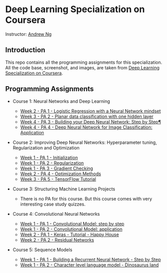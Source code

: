 # Deep Learning Specialization on Coursera

Instructor: [Andrew Ng](http://www.andrewng.org/)

## Introduction

This repo contains all the programming assignments for this specialization. All the code base, screenshot, and images, are taken from [Deep Learning Specialization on Coursera](https://www.coursera.org/specializations/deep-learning).


## Programming Assignments

- Course 1: Neural Networks and Deep Learning

  - [Week 2 - PA 1 - Logistic Regression with a Neural Network mindset](https://github.com/tyonas9/deep-learning-coursera/)
  - [Week 3 - PA 2 - Planar data classification with one hidden layer](https://github.com/tyonas9/deep-learning-coursera/)
  - [Week 4 - PA 3 - Building your Deep Neural Network: Step by Step¶](https://github.com/tyonas9/deep-learning-coursera/)
  - [Week 4 - PA 4 - Deep Neural Network for Image Classification: Application](https://github.com/tyonas9/deep-learning-coursera/)

- Course 2: Improving Deep Neural Networks: Hyperparameter tuning, Regularization and Optimization

  - [Week 1 - PA 1 - Initialization](https://github.com/tyonas9/deep-learning-coursera/)
  - [Week 1 - PA 2 - Regularization](https://github.com/tyonas9/deep-learning-coursera/)
  - [Week 1 - PA 3 - Gradient Checking](https://github.com/tyonas9/deep-learning-coursera/)
  - [Week 2 - PA 4 - Optimization Methods](https://github.com/tyonas9/deep-learning-coursera/)
  - [Week 3 - PA 5 - TensorFlow Tutorial](https://github.com/tyonas9/deep-learning-coursera/)

- Course 3: Structuring Machine Learning Projects

  - There is no PA for this course. But this course comes with very interesting case study quizzes.
  
- Course 4: Convolutional Neural Networks

  - [Week 1 - PA 1 - Convolutional Model: step by step](https://github.com/tyonas9/deep-learning-coursera/)
  - [Week 1 - PA 2 - Convolutional Model: application](https://github.com/tyonas9/deep-learning-coursera/)
  - [Week 2 - PA 1 - Keras - Tutorial - Happy House](https://github.com/tyonas9/deep-learning-coursera/)
  - [Week 2 - PA 2 - Residual Networks](https://github.com/tyonas9/deep-learning-coursera/)
  
- Course 5: Sequence Models

  - [Week 1 - PA 1 - Building a Recurrent Neural Network - Step by Step](https://github.com/tyonas9/deep-learning-coursera/)
  - [Week 1 - PA 2 - Character level language model - Dinosaurus land](https://github.com/tyonas9/deep-learning-coursera/)


